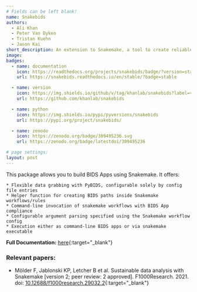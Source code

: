 ```yaml
---
# Fields can be left blank!
name: Snakebids
authors:
  - Ali Khan
  - Peter Van Dyken
  - Tristan Kuehn
  - Jason Kai
short_description: An extension to Snakemake, a tool to create reliable and reproducible workflows, with a focus on working with organized neuroimaging data.
image:
badges:
  - name: documentation
    icon: https://readthedocs.org/projects/snakebids/badge/?version=stable
    url: https://snakebids.readthedocs.io/en/stable/?badge=stable

  - name: version
    icon: https://img.shields.io/github/v/tag/khanlab/snakebids?label=version
    url: https://github.com/khanlab/snakebids

  - name: python
    icon: https://img.shields.io/pypi/pyversions/snakebids
    url: https://pypi.org/project/snakebids/

  - name: zenodo
    icon: https://zenodo.org/badge/309495236.svg
    url: https://zenodo.org/badge/latestdoi/309495236

# page settings:
layout: post
---
```


This package allows you to build BIDS Apps using Snakemake. It offers:

```
* Flexible data grabbing with PyBIDS, configurable solely by config file entries
* Helper function for creating BIDS paths inside Snakemake workflows/rules
* Command-line invocation of snakemake workflows with BIDS App compliance
* Configurable argument parsing specified using the Snakemake workflow config
* Execution either as command-line BIDS apps or via snakemake executable
```

**Full Documentation:** [here](https://readthedocs.org/projects/snakebids/badge/?version=stable){:target="\_blank"}

### Relevant papers:

- Mölder F, Jablonski KP, Letcher B et al. Sustainable data analysis with Snakemake [version 2; peer review: 2 approved]. F1000Research. 2021. doi: [10.12688/f1000research.29032.2](https://doi.org/10.12688/f1000research.29032.2){:target="\_blank"}
